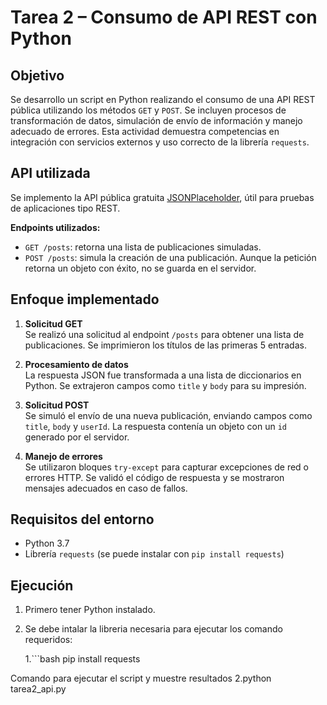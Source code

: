 # Tarea 2 – Consumo de API REST con Python

## Objetivo

Se  desarrollo un script en Python realizando el consumo de una API REST pública utilizando los métodos `GET` y `POST`. Se incluyen procesos de transformación de datos, simulación de envío de información y manejo adecuado de errores. Esta actividad demuestra competencias en integración con servicios externos y uso correcto de la librería `requests`.

## API utilizada

Se  implemento la API pública gratuita [JSONPlaceholder](https://jsonplaceholder.typicode.com), útil para pruebas de aplicaciones tipo REST.

**Endpoints utilizados:**

- `GET /posts`: retorna una lista de publicaciones simuladas.
- `POST /posts`: simula la creación de una publicación. Aunque la petición retorna un objeto con éxito, no se guarda en el servidor.

## Enfoque implementado

1. **Solicitud GET**  
   Se realizó una solicitud al endpoint `/posts` para obtener una lista de publicaciones. Se imprimieron los títulos de las primeras 5 entradas.

2. **Procesamiento de datos**  
   La respuesta JSON fue transformada a una lista de diccionarios en Python. Se extrajeron campos como `title` y `body` para su impresión.

3. **Solicitud POST**  
   Se simuló el envío de una nueva publicación, enviando campos como `title`, `body` y `userId`. La respuesta contenía un objeto con un `id` generado por el servidor.

4. **Manejo de errores**  
   Se utilizaron bloques `try-except` para capturar excepciones de red o errores HTTP. Se validó el código de respuesta y se mostraron mensajes adecuados en caso de fallos.

## Requisitos del entorno

- Python 3.7
- Librería `requests` (se puede instalar con `pip install requests`)

## Ejecución

1. Primero tener  Python instalado.
2. Se debe intalar la libreria necesaria para ejecutar los comando requeridos:

   1.```bash
   pip install requests

Comando para ejecutar el script y muestre resultados
   2.python tarea2_api.py
